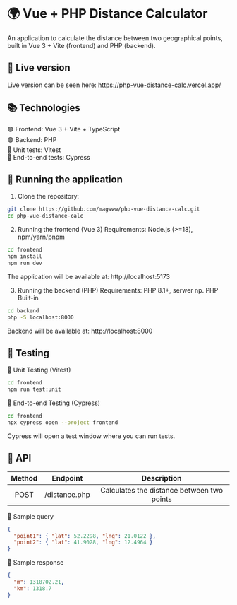 # 🌍 Vue + PHP Distance Calculator

An application to calculate the distance between two geographical points, built in Vue 3 + Vite (frontend) and PHP (backend).

## 🥁 Live version

Live version can be seen here: https://php-vue-distance-calc.vercel.app/

## 📚 Technologies

🟢 Frontend: Vue 3 + Vite + TypeScript  
🟣 Backend: PHP  
🔵 Unit tests: Vitest  
🔴 End-to-end tests: Cypress

## 🚀 Running the application

1. Clone the repository:

```sh
git clone https://github.com/magwww/php-vue-distance-calc.git
cd php-vue-distance-calc
```

2. Running the frontend (Vue 3)
   Requirements: Node.js (>=18), npm/yarn/pnpm

```sh
cd frontend
npm install
npm run dev
```

The application will be available at: http://localhost:5173

3. Running the backend (PHP)
   Requirements: PHP 8.1+, serwer np. PHP Built-in

```sh
cd backend
php -S localhost:8000
```

Backend will be available at: http://localhost:8000

## 🧪 Testing

🔹 Unit Testing (Vitest)

```sh
cd frontend
npm run test:unit
```

🔹 End-to-end Testing (Cypress)

```sh
cd frontend
npx cypress open --project frontend
```

Cypress will open a test window where you can run tests.

## 📜 API

| Method |   Endpoint    |                Description                 |
| :----: | :-----------: | :----------------------------------------: |
|  POST  | /distance.php | Calculates the distance between two points |

🔹 Sample query

```json
{
  "point1": { "lat": 52.2298, "lng": 21.0122 },
  "point2": { "lat": 41.9028, "lng": 12.4964 }
}
```

🔹 Sample response

```json
{
  "m": 1318702.21,
  "km": 1318.7
}
```
